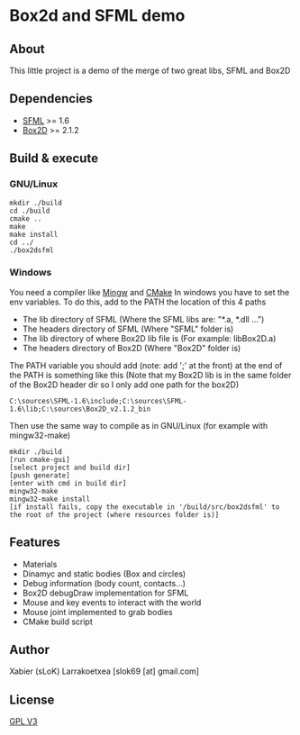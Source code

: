 Box2d and SFML demo
===================

About
-----
This little project is a demo of the merge of two great libs, SFML and Box2D

Dependencies
------------
* [SFML](http://www.sfml-dev.org/) >= 1.6
* [Box2D](http://www.box2d.org/) >= 2.1.2

Build & execute
---------------
### GNU/Linux

    mkdir ./build
    cd ./build
    cmake ..
    make
    make install
    cd ../
    ./box2dsfml
### Windows
You need a compiler like [Mingw](http://www.mingw.org/) and [CMake](http://www.cmake.org/)
In windows you have to set the env variables. To do this, add to the PATH the location of this 4 paths

* The lib directory of SFML (Where the SFML libs are: "*.a, *.dll ...") 
* The headers directory of SFML (Where "SFML" folder is)
* The lib directory of where Box2D lib file is (For example: libBox2D.a)
* The headers directory of Box2D (Where "Box2D" folder is)

The PATH variable you should add (note: add ';' at the front) at the end of the PATH is something like this (Note that my Box2D lib is in the same folder of the Box2D header dir so I only add one path for the box2D)

    C:\sources\SFML-1.6\include;C:\sources\SFML-1.6\lib;C:\sources\Box2D_v2.1.2_bin
Then use the same way to compile as in GNU/Linux (for example with mingw32-make)
    
    mkdir ./build
    [run cmake-gui]
    [select project and build dir]
    [push generate]
    [enter with cmd in build dir]
    mingw32-make
    mingw32-make install
    [if install fails, copy the executable in '/build/src/box2dsfml' to the root of the project (where resources folder is)]
    
Features
--------
* Materials
* Dinamyc and static bodies (Box and circles)
* Debug information (body count, contacts...)
* Box2D debugDraw implementation for SFML
* Mouse and key events to interact with the world
* Mouse joint implemented to grab bodies
* CMake build script

Author
------
Xabier (sLoK) Larrakoetxea [slok69 [at] gmail.com]

License
-------
[GPL V3](http://www.gnu.org/licenses/gpl-3.0.html)
